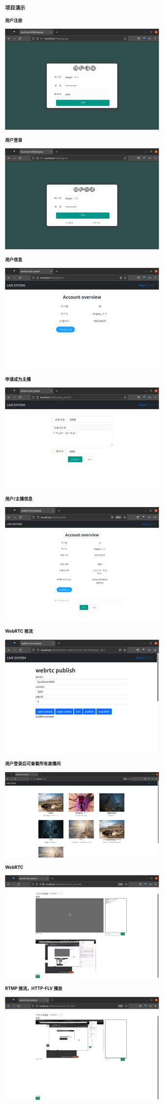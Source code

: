 ### 项目演示

#### 用户注册

![](./imgs/signup.png)

#### 用户登录

![](./imgs/signin.png)

#### 用户信息

![](./imgs/profile.png)

#### 申请成为主播

![](./imgs/apply_anchor.png)

#### 用户/主播信息

![](./imgs/profile_3.png)

#### WebRTC 推流

![](./imgs/publish_webrtc.png)

#### 用户登录后可查看所有直播间

![](./imgs/index.png)

#### WebRTC

![](./imgs/room_webrtc.png)

#### RTMP 推流，HTTP-FLV 播放

![](./imgs/room_httpflv.png)
